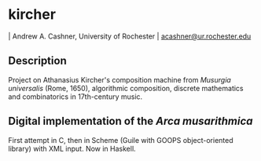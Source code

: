 # kircher

| Andrew A. Cashner, University of Rochester
| acashner@ur.rochester.edu

## Description 

Project on Athanasius Kircher's composition machine from *Musurgia universalis*
(Rome, 1650), algorithmic composition, discrete mathematics and combinatorics
in 17th-century music.

## Digital implementation of the *Arca musarithmica*

First attempt in C, then in Scheme (Guile with GOOPS object-oriented library)
with XML input.
Now in Haskell.

